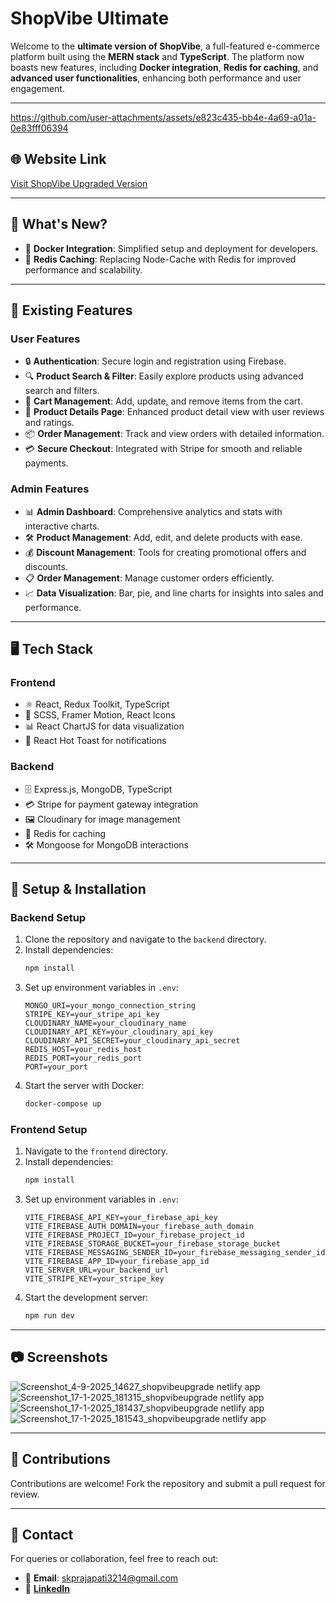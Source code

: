 # **ShopVibe Ultimate**  

Welcome to the **ultimate version of ShopVibe**, a full-featured e-commerce platform built using the **MERN stack** and **TypeScript**. The platform now boasts new features, including **Docker integration**, **Redis for caching**, and **advanced user functionalities**, enhancing both performance and user engagement.  

---  

https://github.com/user-attachments/assets/e823c435-bb4e-4a69-a01a-0e83fff06394

## 🌐 **Website Link**  
[Visit ShopVibe Upgraded Version](https://shopvibeupgrade.netlify.app/)  

---  

## 🚀 **What's New?**  
- 🐳 **Docker Integration**: Simplified setup and deployment for developers.  
- 🧰 **Redis Caching**: Replacing Node-Cache with Redis for improved performance and scalability.  
 

---  

## 🚀 **Existing Features**  

### **User Features**  
- 🔒 **Authentication**: Secure login and registration using Firebase.  
- 🔍 **Product Search & Filter**: Easily explore products using advanced search and filters.  
- 🛒 **Cart Management**: Add, update, and remove items from the cart.  
- 📄 **Product Details Page**: Enhanced product detail view with user reviews and ratings. 
- 📦 **Order Management**: Track and view orders with detailed information.  
- 💳 **Secure Checkout**: Integrated with Stripe for smooth and reliable payments.  

### **Admin Features**  
- 📊 **Admin Dashboard**: Comprehensive analytics and stats with interactive charts.  
- 🛠️ **Product Management**: Add, edit, and delete products with ease.  
- 💰 **Discount Management**: Tools for creating promotional offers and discounts.  
- 📋 **Order Management**: Manage customer orders efficiently.  
- 📈 **Data Visualization**: Bar, pie, and line charts for insights into sales and performance.  

---  

## 🖥️ **Tech Stack**  

### **Frontend**  
- ⚛️ React, Redux Toolkit, TypeScript  
- 🎨 SCSS, Framer Motion, React Icons  
- 📊 React ChartJS for data visualization  
- 🔔 React Hot Toast for notifications  

### **Backend**  
- 🗄️ Express.js, MongoDB, TypeScript  
- 💳 Stripe for payment gateway integration  
- 🖼️ Cloudinary for image management  
- 🧰 Redis for caching  
- 🛠️ Mongoose for MongoDB interactions  

---  

## 🚀 **Setup & Installation**  

### **Backend Setup**  
1. Clone the repository and navigate to the `backend` directory.  
2. Install dependencies:  
   ```bash  
   npm install  
   ```  
3. Set up environment variables in `.env`:  
   ```env  
   MONGO_URI=your_mongo_connection_string  
   STRIPE_KEY=your_stripe_api_key  
   CLOUDINARY_NAME=your_cloudinary_name  
   CLOUDINARY_API_KEY=your_cloudinary_api_key  
   CLOUDINARY_API_SECRET=your_cloudinary_api_secret  
   REDIS_HOST=your_redis_host  
   REDIS_PORT=your_redis_port  
   PORT=your_port  
   ```  
4. Start the server with Docker:  
   ```bash  
   docker-compose up  
   ```  

### **Frontend Setup**  
1. Navigate to the `frontend` directory.  
2. Install dependencies:  
   ```bash  
   npm install  
   ```  
3. Set up environment variables in `.env`:  
   ```env  
   VITE_FIREBASE_API_KEY=your_firebase_api_key  
   VITE_FIREBASE_AUTH_DOMAIN=your_firebase_auth_domain  
   VITE_FIREBASE_PROJECT_ID=your_firebase_project_id  
   VITE_FIREBASE_STORAGE_BUCKET=your_firebase_storage_bucket  
   VITE_FIREBASE_MESSAGING_SENDER_ID=your_firebase_messaging_sender_id  
   VITE_FIREBASE_APP_ID=your_firebase_app_id  
   VITE_SERVER_URL=your_backend_url  
   VITE_STRIPE_KEY=your_stripe_key  
   ```  
4. Start the development server:  
   ```bash  
   npm run dev  
   ```  

---  

## 📷 **Screenshots**  
![Screenshot_4-9-2025_14627_shopvibeupgrade netlify app](https://github.com/user-attachments/assets/3c9408e4-19c6-4c46-a67c-0976862138f5)
![Screenshot_17-1-2025_181315_shopvibeupgrade netlify app](https://github.com/user-attachments/assets/5a48b248-0178-433d-8907-27c726c5c34a)  
![Screenshot_17-1-2025_181437_shopvibeupgrade netlify app](https://github.com/user-attachments/assets/1755c224-b903-404d-9a1a-4a2dcc127a17)  
![Screenshot_17-1-2025_181543_shopvibeupgrade netlify app](https://github.com/user-attachments/assets/7c23618a-62f6-4516-be10-48cae4166337)  

---  

## 🤝 **Contributions**  
Contributions are welcome! Fork the repository and submit a pull request for review.  

---  

## 📩 **Contact**  
For queries or collaboration, feel free to reach out:  
- 📧 **Email**: skprajapati3214@gmail.com  
- 🔗 [**LinkedIn**](https://www.linkedin.com/in/skp3214/)  
